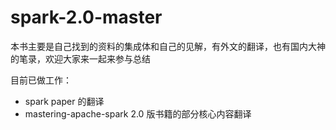 # spark-2.0-master

本书主要是自己找到的资料的集成体和自己的见解，有外文的翻译，也有国内大神的笔录，欢迎大家来一起来参与总结

目前已做工作：

* spark  paper 的翻译
* mastering-apache-spark  2.0 版书籍的部分核心内容翻译



